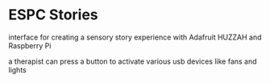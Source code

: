 # ESPC Stories
interface for creating a sensory story experience with Adafruit HUZZAH and Raspberry Pi

a therapist can press a button to activate various usb devices like fans and lights
